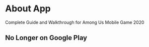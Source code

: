 # About App
Complete Guide and Walkthrough for Among Us Mobile Game 2020

## No Longer on Google Play
